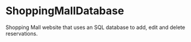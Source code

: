 # ShoppingMallDatabase
Shopping Mall website that uses an SQL database to add, edit and delete reservations.

